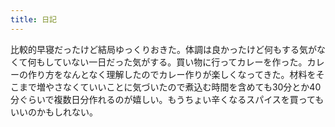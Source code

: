 ```yaml
---
title: 日記
---
```


比較的早寝だったけど結局ゆっくりおきた。体調は良かったけど何もする気がなくて何もしていない一日だった気がする。買い物に行ってカレーを作った。カレーの作り方をなんとなく理解したのでカレー作りが楽しくなってきた。材料をそこまで増やさなくていいことに気づいたので煮込む時間を含めても30分とか40分ぐらいで複数日分作れるのが嬉しい。もうちょい辛くなるスパイスを買ってもいいのかもしれない。